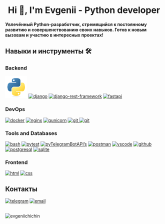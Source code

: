 <h1 align="center">Hi 👋, I'm Evgenii - Python developer</h1>

#### Увлечённый Python-разработчик, стремящийся к постоянному развитию и совершенствованию своих навыков. Готов к новым вызовам и участию в интересных проектах!

## Навыки и инструменты 🛠️

### Backend
<a href="https://www.python.org" target="_blank" rel="noreferrer">
  <img src="https://raw.githubusercontent.com/devicons/devicon/master/icons/python/python-original.svg" alt="python" width="70" height="70"></a>
<a href="https://www.djangoproject.com/" target="_blank" rel="noreferrer"> 
  <img src="https://cdn.worldvectorlogo.com/logos/django.svg" alt="django" width="70" height="70"></a>
<a href="https://www.django-rest-framework.org/" target="_blank" rel="noreferrer"> 
  <img src="https://www.django-rest-framework.org/img/logo.png" alt="django-rest-framework" width="70" height="70"></a>
<a href="https://fastapi.tiangolo.com/" target="_blank" rel="noreferrer">
    <img src="https://cdn.worldvectorlogo.com/logos/fastapi.svg" alt="fastapi" width="70" height="70"></a> 

### DevOps
<a href="https://www.docker.com/" target="_blank" rel="noreferrer">
    <img src="https://cdn.worldvectorlogo.com/logos/docker.svg" alt="docker" width="70" height="70"></a>
<a href="https://nginx.org/" target="_blank" rel="noreferrer">
    <img src="https://www.svgrepo.com/show/373924/nginx.svg" alt="nginx" width="70" height="70"></a>
<a href="https://gunicorn.org/" target="_blank" rel="noreferrer">
    <img src="https://cdn.worldvectorlogo.com/logos/gunicorn.svg" alt="gunicorn" width="70" height="70"></a>
<a href="https://git-scm.com/" target="_blank" rel="noreferrer"> 
    <img src="https://www.vectorlogo.zone/logos/git-scm/git-scm-icon.svg" alt="git" width="70" height="70"/> </a>
<a href="https://docs.celeryq.dev/en/stable/" target="_blank" rel="noreferrer"> 
    <img src="https://docs.celeryq.dev/en/stable/_static/celery_512.png" alt="git" width="70" height="70"/> </a>

### Tools and Databases
<a href="https://www.gnu.org/software/bash/" target="_blank" rel="noreferrer"> 
    <img src="https://www.vectorlogo.zone/logos/gnu_bash/gnu_bash-icon.svg" alt="bash" width="70" height="70"/></a>
<a href="https://pytest.org/" target="_blank" rel="noreferrer">
    <img src="https://docs.pytest.org/en/8.2.x/_static/pytest_logo_curves.svg" alt="pytest" width="70" height="70"></a>
<a href="https://pytba.readthedocs.io/en/latest/index.html" target="_blank" rel="noreferrer">
    <img src="https://pytba.readthedocs.io/en/latest/_static/logo.png" alt="pyTelegramBotAPI’s" width="70" height="70"></a>
<a href="https://postman.com" target="_blank" rel="noreferrer"> 
  <img src="https://www.vectorlogo.zone/logos/getpostman/getpostman-icon.svg" alt="postman" width="70" height="70"/></a>
<a href="https://code.visualstudio.com/" target="_blank" rel="noreferrer">
    <img src="https://icons.veryicon.com/png/o/business/vscode-program-item-icon/vscode.png" alt="vscode" width="70" height="70"></a>
<a href="https://github.com/" target="_blank" rel="noreferrer">
    <img src="https://cdn.worldvectorlogo.com/logos/github-icon.svg" alt="github" width="70" height="70"></a>
<a href="https://www.postgresql.org/" target="_blank" rel="noreferrer">
    <img src="https://cdn.worldvectorlogo.com/logos/postgresql.svg" alt="postgresql" width="70" height="70"></a>
<a href="https://www.sqlite.org/" target="_blank" rel="noreferrer">
    <img src="https://cdn.worldvectorlogo.com/logos/sqlite.svg" alt="sqlite" width="70" height="70"></a>

### Frontend
<a href="https://developer.mozilla.org/en-US/docs/Web/HTML" target="_blank" rel="noreferrer">
    <img src="https://cdn.worldvectorlogo.com/logos/html-1.svg" alt="html" width="70" height="70"></a>
<a href="https://developer.mozilla.org/en-US/docs/Web/CSS" target="_blank" rel="noreferrer">
    <img src="https://cdn.worldvectorlogo.com/logos/css-3.svg" alt="css" width="70" height="70"></a>


## Контакты
<a href="https://t.me/EvgeniiChichin" target="_blank" rel="noreferrer">
    <img src="https://cdn.worldvectorlogo.com/logos/telegram.svg" alt="telegram" width="90" height="90"></a>
<a href="mailto:EvgeniiChichin@yandex.ru" target="_blank" rel="noreferrer">
    <img src="https://cdn.worldvectorlogo.com/logos/gmail-icon.svg" alt="email" width="90" height="90"></a>

##
<p><img align="center" src="https://github-readme-stats.vercel.app/api/top-langs?username=evgeniichichin&show_icons=true&locale=en&layout=compact" alt="evgeniichichin" /></p>

